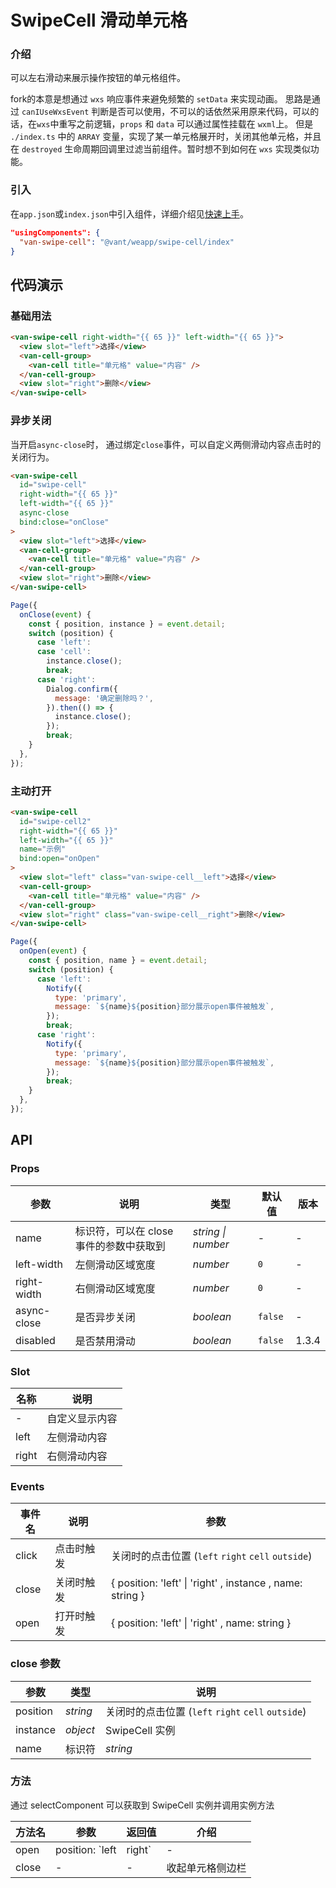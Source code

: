 # SwipeCell 滑动单元格

### 介绍

可以左右滑动来展示操作按钮的单元格组件。

fork的本意是想通过 `wxs` 响应事件来避免频繁的 `setData` 来实现动画。
思路是通过 `canIUseWxsEvent` 判断是否可以使用，不可以的话依然采用原来代码，可以的话，在`wxs`中重写之前逻辑，`props` 和 `data` 可以通过属性挂载在 `wxml`上。
但是 `./index.ts` 中的 `ARRAY` 变量，实现了某一单元格展开时，关闭其他单元格，并且在 `destroyed` 生命周期回调里过滤当前组件。暂时想不到如何在 `wxs` 实现类似功能。

### 引入

在`app.json`或`index.json`中引入组件，详细介绍见[快速上手](#/quickstart#yin-ru-zu-jian)。

```json
"usingComponents": {
  "van-swipe-cell": "@vant/weapp/swipe-cell/index"
}
```

## 代码演示

### 基础用法

```html
<van-swipe-cell right-width="{{ 65 }}" left-width="{{ 65 }}">
  <view slot="left">选择</view>
  <van-cell-group>
    <van-cell title="单元格" value="内容" />
  </van-cell-group>
  <view slot="right">删除</view>
</van-swipe-cell>
```

### 异步关闭

当开启`async-close`时， 通过绑定`close`事件，可以自定义两侧滑动内容点击时的关闭行为。

```html
<van-swipe-cell
  id="swipe-cell"
  right-width="{{ 65 }}"
  left-width="{{ 65 }}"
  async-close
  bind:close="onClose"
>
  <view slot="left">选择</view>
  <van-cell-group>
    <van-cell title="单元格" value="内容" />
  </van-cell-group>
  <view slot="right">删除</view>
</van-swipe-cell>
```

```js
Page({
  onClose(event) {
    const { position, instance } = event.detail;
    switch (position) {
      case 'left':
      case 'cell':
        instance.close();
        break;
      case 'right':
        Dialog.confirm({
          message: '确定删除吗？',
        }).then(() => {
          instance.close();
        });
        break;
    }
  },
});
```

### 主动打开

```html
<van-swipe-cell
  id="swipe-cell2"
  right-width="{{ 65 }}"
  left-width="{{ 65 }}"
  name="示例"
  bind:open="onOpen"
>
  <view slot="left" class="van-swipe-cell__left">选择</view>
  <van-cell-group>
    <van-cell title="单元格" value="内容" />
  </van-cell-group>
  <view slot="right" class="van-swipe-cell__right">删除</view>
</van-swipe-cell>
```

```js
Page({
  onOpen(event) {
    const { position, name } = event.detail;
    switch (position) {
      case 'left':
        Notify({
          type: 'primary',
          message: `${name}${position}部分展示open事件被触发`,
        });
        break;
      case 'right':
        Notify({
          type: 'primary',
          message: `${name}${position}部分展示open事件被触发`,
        });
        break;
    }
  },
});
```

## API

### Props

| 参数 | 说明 | 类型 | 默认值 | 版本 |
| --- | --- | --- | --- | --- |
| name | 标识符，可以在 close 事件的参数中获取到 | _string \| number_ | - | - |
| left-width | 左侧滑动区域宽度 | _number_ | `0` | - |
| right-width | 右侧滑动区域宽度 | _number_ | `0` | - |
| async-close | 是否异步关闭 | _boolean_ | `false` | - |
| disabled | 是否禁用滑动 | _boolean_ | `false` | 1.3.4 |

### Slot

| 名称  | 说明           |
| ----- | -------------- |
| -     | 自定义显示内容 |
| left  | 左侧滑动内容   |
| right | 右侧滑动内容   |

### Events

| 事件名 | 说明 | 参数 |
| --- | --- | --- |
| click | 点击时触发 | 关闭时的点击位置 (`left` `right` `cell` `outside`) |
| close | 关闭时触发 | { position: 'left' \| 'right' , instance , name: string } |
| open | 打开时触发 | { position: 'left' \| 'right' , name: string } |

### close 参数

| 参数     | 类型     | 说明                                               |
| -------- | -------- | -------------------------------------------------- |
| position | _string_ | 关闭时的点击位置 (`left` `right` `cell` `outside`) |
| instance | _object_ | SwipeCell 实例                                     |
| name     | 标识符   | _string_                                           |

### 方法

通过 selectComponent 可以获取到 SwipeCell 实例并调用实例方法

| 方法名 | 参数                     | 返回值 | 介绍             |
| ------ | ------------------------ | ------ | ---------------- |
| open   | position: `left | right` | -      | 打开单元格侧边栏 |
| close  | -                        | -      | 收起单元格侧边栏 |

